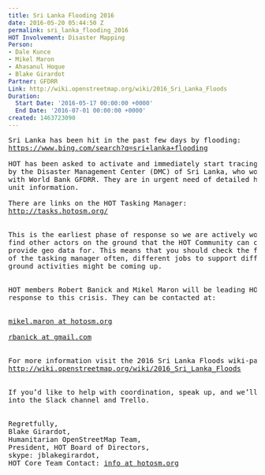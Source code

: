 ```yaml
---
title: Sri Lanka Flooding 2016
date: 2016-05-20 05:44:50 Z
permalink: sri_lanka_flooding_2016
HOT Involvement: Disaster Mapping
Person:
- Dale Kunce
- Mikel Maron
- Ahasanul Hoque
- Blake Girardot
Partner: GFDRR
Link: http://wiki.openstreetmap.org/wiki/2016_Sri_Lanka_Floods
Duration:
  Start Date: '2016-05-17 00:00:00 +0000'
  End Date: '2016-07-01 00:00:00 +0000'
created: 1463723090
---
```


<pre>Sri Lanka has been hit in the past few days by flooding:
<a href="https://www.bing.com/search?q=sri+lanka+flooding">https://www.bing.com/search?q=sri+lanka+flooding</a>

HOT has been asked to activate and immediately start tracing buildings
by the Disaster Management Center (DMC) of Sri Lanka, who work closely
with World Bank GFDRR. They are in urgent need of detailed housing
unit information.

There are links on the HOT Tasking Manager:
<a href="http://tasks.hotosm.org/">http://tasks.hotosm.org/</a>
<br>
This is the earliest phase of response so we are actively working to
find other actors on the ground that the HOT Community can collect and
provide geo data for. This means that you should check the front page
of the tasking manager often, different jobs to support different
ground activities might be coming up.
<br>
HOT members Robert Banick and Mikel Maron will be leading HOT's
response to this crisis. They can be contacted at:
<br>
<a href="https://lists.openstreetmap.org/listinfo/hot">mikel.maron at hotosm.org<br></a>
<a href="https://lists.openstreetmap.org/listinfo/hot">rbanick at gmail.com</a>
<br>
For more information visit the 2016 Sri Lanka Floods wiki-page:
<a href="http://wiki.openstreetmap.org/wiki/2016_Sri_Lanka_Floods">http://wiki.openstreetmap.org/wiki/2016_Sri_Lanka_Floods<br></a>

If you’d like to help with coordination, speak up, and we’ll bring you
into the Slack channel and Trello.
<br>
Regretfully,
Blake Girardot, 
Humanitarian OpenStreetMap Team, 
President, HOT Board of Directors, 
skype: jblakegirardot, 
HOT Core Team Contact: <a href="https://lists.openstreetmap.org/listinfo/hot">info at hotosm.org</a></pre>
